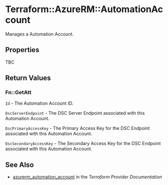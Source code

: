 # Terraform::AzureRM::AutomationAccount

Manages a Automation Account.

## Properties

TBC

## Return Values

### Fn::GetAtt

`Id` - The Automation Account ID.

`DscServerEndpoint` - The DSC Server Endpoint associated with this Automation Account.

`DscPrimaryAccessKey` - The Primary Access Key for the DSC Endpoint associated with this Automation Account.

`DscSecondaryAccessKey` - The Secondary Access Key for the DSC Endpoint associated with this Automation Account.

## See Also

* [azurerm_automation_account](https://www.terraform.io/docs/providers/azurerm/r/automation_account.html) in the _Terraform Provider Documentation_